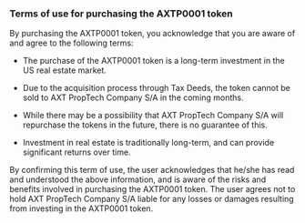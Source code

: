 ### Terms of use for purchasing the AXTP0001 token

By purchasing the AXTP0001 token, you acknowledge that you are aware of and agree to the following terms:

- The purchase of the AXTP0001 token is a long-term investment in the US real estate market.

- Due to the acquisition process through Tax Deeds, the token cannot be sold to AXT PropTech Company S/A in the coming months.

- While there may be a possibility that AXT PropTech Company S/A will repurchase the tokens in the future, there is no guarantee of this.

- Investment in real estate is traditionally long-term, and can provide significant returns over time.

By confirming this term of use, the user acknowledges that he/she has read and understood the above information, and is aware of the risks and benefits involved in purchasing the AXTP0001 token. The user agrees not to hold AXT PropTech Company S/A liable for any losses or damages resulting from investing in the AXTP0001 token.
